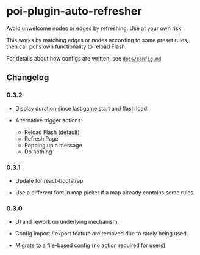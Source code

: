 # poi-plugin-auto-refresher

Avoid unwelcome nodes or edges by refreshing. Use at your own risk.

This works by matching edges or nodes according to some preset rules,
then call poi's own functionality to reload Flash.

For details about how configs are written, see [`docs/config.md`](docs/config.md)

## Changelog

### 0.3.2

- Display duration since last game start and flash load.

- Alternative trigger actions:

    - Reload Flash (default)
    - Refresh Page
    - Popping up a message
    - Do nothing

### 0.3.1

- Update for react-bootstrap

- Use a different font in map picker if a map already contains some rules.

### 0.3.0

- UI and rework on underlying mechanism.

- Config import / export feature are removed due to rarely being used.

- Migrate to a file-based config (no action required for users)
